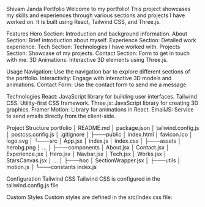 Shivam Janda Portfolio
Welcome to my portfolio! This project showcases my skills and experiences through various sections and projects I have worked on. It is built using React, Tailwind CSS, and Three.js.









Features
Hero Section: Introduction and background information.
About Section: Brief introduction about myself.
Experience Section: Detailed work experience.
Tech Section: Technologies I have worked with.
Projects Section: Showcase of my projects.
Contact Section: Form to get in touch with me.
3D Animations: Interactive 3D elements using Three.js.



Usage
Navigation: Use the navigation bar to explore different sections of the portfolio.
Interactivity: Engage with interactive 3D models and animations.
Contact Form: Use the contact form to send me a message.



Technologies
React: JavaScript library for building user interfaces.
Tailwind CSS: Utility-first CSS framework.
Three.js: JavaScript library for creating 3D graphics.
Framer Motion: Library for animations in React.
EmailJS: Service to send emails directly from the client-side.



Project Structure
portfolio
│   README.md
│   package.json
│   tailwind.config.js
│   postcss.config.js
│   .gitignore
│
├───public
│       index.html
│       favicon.ico
│       logo.svg
│
└───src
    │   App.jsx
    │   index.js
    │   index.css
    │
    ├───assets
    │       herobg.png
    │       ...
    │
    ├───components
    │       About.jsx
    │       Contact.jsx
    │       Experience.jsx
    │       Hero.jsx
    │       Navbar.jsx
    │       Tech.jsx
    │       Works.jsx
    │       StarsCanvas.jsx
    │       ...
    │
    ├───hoc
    │       SectionWrapper.jsx
    │
    ├───utils
    │       motion.js
    │
    └───constants
            index.js



Configuration
Tailwind CSS
Tailwind CSS is configured in the tailwind.config.js file

Custom Styles
Custom styles are defined in the src/index.css file:











